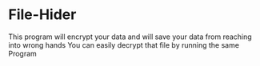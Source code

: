# File-Hider
This program will encrypt your data and will save your data from reaching into wrong hands You can easily decrypt that file by running the same Program
